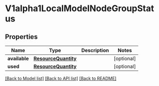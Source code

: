 # V1alpha1LocalModelNodeGroupStatus

## Properties
Name | Type | Description | Notes
------------ | ------------- | ------------- | -------------
**available** | [**ResourceQuantity**](ResourceQuantity.md) |  | [optional] 
**used** | [**ResourceQuantity**](ResourceQuantity.md) |  | [optional] 

[[Back to Model list]](../README.md#documentation-for-models) [[Back to API list]](../README.md#documentation-for-api-endpoints) [[Back to README]](../README.md)


